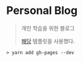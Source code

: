 # Personal Blog
> 개인 학습을 위한 블로그
>
> [해당](https://github.com/kimnagui/gatsby-starter-nagui) 템플릿을 사용했다.

```shell script
> yarn add gh-pages --dev
```